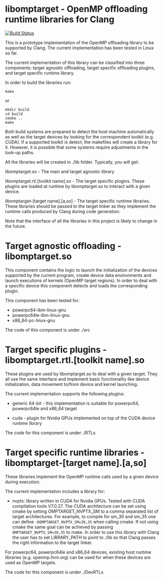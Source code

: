 # libomptarget - OpenMP offloading runtime libraries for Clang 

[![Build Status](https://travis-ci.org/ompcloud/libomptarget.svg?branch=cloud)](https://travis-ci.org/ompcloud/libomptarget)

This is a prototype implementation of the OpenMP offloading library to be 
supported by Clang. The current implementation has been tested in Linux so far.

The current implementation of this library can be classified into three 
components: target agnostic offloading, target specific offloading plugins, and 
target specific runtime library.   

In order to build the libraries run:

```
make
```

or

```
mkdir build
cd build
cmake ..
make
```

Both build systems are prepared to detect the host machine automatically as well
as the target devices by looking for the correspondent toolkit (e.g. CUDA). If a 
supported toolkit is detect, the makefiles will create a library for it. 
However, it is possible that some systems require adjustments in the look-up 
paths.   

All the libraries will be created in ./lib folder. Typically, you will get:

libomptarget.so - The main and target agnostic library

libomptarget.rtl.[toolkit name].so - The target specific plugins. These plugins 
are loaded at runtime by libomptarget.so to interact with a given device.

libomptarget-[target name].[a,so] - The target specific runtime libraries. These 
libraries should be passed to the target linker as they implement the runtime 
calls produced by Clang during code generation. 

Note that the interface of all the libraries in this project  is likely to 
change in the future.

# Target agnostic offloading - libomptarget.so

This component contains the logic to launch the initialization of the devices 
supported by the current program, create device data environments and launch 
executions of kernels (OpenMP target regions). In order to deal with a specific 
device this component detects and loads the corresponding plugin. 

This component has been tested for:

  - powerpc64-ibm-linux-gnu 
  - powerpc64le-ibm-linux-gnu
  - x86_64-pc-linux-gnu
               
The code of this component is under ./src

# Target specific plugins - libomptarget.rtl.[toolkit name].so
 
These plugins are used by libomptarget.so to deal with a given target. They all 
use the same interface and implement basic functionality like device 
initialization, data movement to/from device and kernel launching.
 
The current implementation supports the following plugins:
  - generic 64-bit - this implementation is suitable for powerpc64, powerpc64le 
  and x86_64 target
  
  - cuda - plugin for Nvidia GPUs implemented on top of the CUDA device runtime 
  library
                          
The code for this component is under ./RTLs

# Target specific runtime libraries - libomptarget-[target name].[a,so]
                          
These libraries implement the OpenMP runtime calls used by a given device during 
execution.

The current implementation includes a library for:
  - nvptx: library written in CUDA for Nvidia GPUs. Tested with CUDA compilation 
  tools V7.0.27. The CUDA architecture can be set using cmake by setting 
  OMPTARGET\_NVPTX\_SM to a comma separated list of target architectures. For 
  example, to compile for sm\_30 and sm\_35 one can define 
  `-DOMPTARGET_NVPTX_SM=30,35` when calling cmake. If not using cmake the same 
  goal can be achieved by passing `OMPTARGET_NVPTX_SM=30,35` to make. In order 
  to use this library with Clang the user has to set LIBRARY_PATH to point to 
  ./lib so that Clang passes the right information to the target linker.
       
For powerpc64, powerpc64le and x86_64 devices, existing host runtime libraries 
(e.g. openmp.llvm.org) can be used for when these devices are used as OpenMP 
targets.
        
The code for this component is under ./DevRTLs
